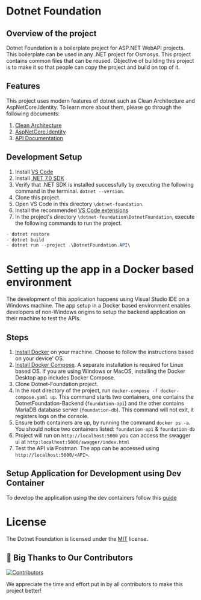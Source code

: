# Dotnet Foundation

## Overview of the project

Dotnet Foundation is a boilerplate project for ASP.NET WebAPI projects. This boilerplate can be used in any .NET project for Osmosys. This project contains common files that can be reused. Objective of building this project is to make it so that people can copy the project and build on top of it.

## Features

This project uses modern features of dotnet such as Clean Architecture and AspNetCore.Identity. To learn more about them, please go through the following documents:

1. [Clean Architecture](./docs/clean-architecture.md)
2. [AspNetCore.Identity](./docs/aspnetcore-identity.md)
3. [API Documentation](./docs/api-documentation.md)

## Development Setup

1. Install [VS Code](https://code.visualstudio.com/)
2. Install [.NET 7.0 SDK](https://dotnet.microsoft.com/en-us/download)
3. Verify that .NET SDK is installed successfully by executing the following command in the terminal. `dotnet --version`.
4. Clone this project.
5. Open VS Code in this directory `\dotnet-foundation`.
6. Install the recommended [VS Code extensions](https://imgur.com/XIh4IPI)
7. In the project's directory `\dotnet-foundation\DotnetFoundation`, execute the following commands to run the project.

```csharp
- dotnet restore
- dotnet build
- dotnet run --project .\DotnetFoundation.API\
```

# Setting up the app in a Docker based environment

The development of this application happens using Visual Studio IDE on a Windows machine. The app setup in a Docker based environment enables developers of non-Windows origins to setup the backend application on their machine to test the APIs.

## Steps

1. [Install Docker](https://docs.docker.com/engine/install/) on your machine. Choose to follow the instructions based on your device' OS.
2. [Install Docker Compose](https://docs.docker.com/compose/install/). A separate installation is required for Linux based OS. If you are using Windows or MacOS, installing the Docker Desktop app includes Docker Compose.
3. Clone Dotnet-Foundation project.
4. In the root directory of the project, run `docker-compose -f docker-compose.yaml up`. This command starts two containers, one contains the DotnetFoundation-Backend (`foundation-api`) and the other contains MariaDB database server (`foundation-db`). This command will not exit, it registers logs on the console.
5. Ensure both containers are up, by running the command `docker ps -a`. You should notice two containers listed: `foundation-api` & `foundation-db`
6. Project will run on `http://localhost:5000` you can access the swagger ui at `http:localhost:5000/swagger/index.html`
7. Test the API via Postman. The app can be accessed using `http://localhost:5000/<API>`.

## Setup Application for Development using Dev Container

To develop the application using the dev containers follow this [guide](docs/docker.md)

# License

The Dotnet Foundation is licensed under the [MIT](https://github.com/OsmosysSoftware/dotnet-foundation/blob/main/LICENSE) license.

## 👏 Big Thanks to Our Contributors

<a href="https://github.com/OsmosysSoftware/dotnet-foundation/graphs/contributors">
  <img src="https://contrib.rocks/image?repo=OsmosysSoftware/dotnet-foundation" alt="Contributors" />
</a>

We appreciate the time and effort put in by all contributors to make this project better!
